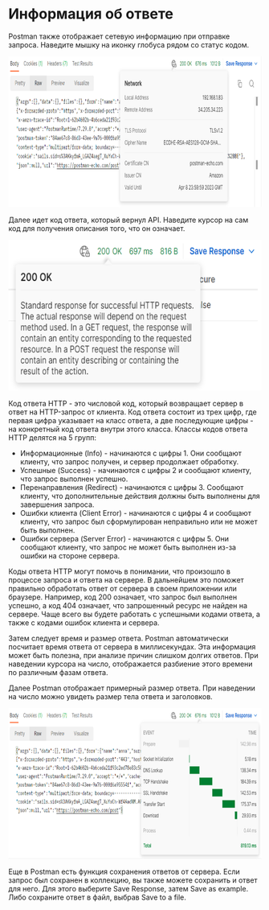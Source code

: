 # Информация об ответе

Postman также отображает сетевую информацию при отправке запроса. Наведите мышку на иконку глобуса рядом со статус
кодом.

<img src="img/response_info.png" width="600" height="300" alt="response info">

Далее идет код ответа, который вернул API. Наведите курсор на сам код для получения описания того, что он означает.

<img src="img/status_code.png" width="600" height="300" alt="status code">

Код ответа HTTP - это числовой код, который возвращает сервер в ответ на HTTP-запрос от клиента. Код ответа состоит из
трех цифр, где первая цифра указывает на класс ответа, а две последующие цифры - на конкретный код ответа внутри этого
класса. Классы кодов ответа HTTP делятся на 5 групп:

+ Информационные (Info) - начинаются с цифры 1. Они сообщают клиенту, что запрос получен, и сервер продолжает обработку.
+ Успешные (Success) - начинаются с цифры 2 и сообщают клиенту, что запрос выполнен успешно.
+ Перенаправления (Redirect) - начинаются с цифры 3. Сообщают клиенту, что дополнительные действия должны быть выполнены
  для завершения запроса.
+ Ошибки клиента (Client Error) - начинаются с цифры 4 и сообщают клиенту, что запрос был сформулирован неправильно или
  не может быть выполнен.
+ Ошибки сервера (Server Error) - начинаются с цифры 5. Они сообщают клиенту, что запрос не может быть выполнен из-за
  ошибки на стороне сервера.

Коды ответа HTTP могут помочь в понимании, что произошло в процессе запроса и ответа на сервере. В дальнейшем это
поможет правильно обработать ответ от сервера в своем приложении или браузере. Например, код 200 означает, что запрос
был выполнен успешно, а код 404 означает, что запрошенный ресурс не найден на сервере. Чаще всего вы будете работать с
успешными кодами ответа, а также с кодами ошибок клиента и сервера.

Затем следует время и размер ответа. Postman автоматически посчитает время ответа от сервера в миллисекундах. Эта
информация может быть полезна, при анализе причин слишком долгих ответов. При наведении курсора на число, отображается
разбиение этого времени по различным фазам ответа.

Далее Postman отображает примерный размер ответа. При наведении на число можно увидеть размер тела ответа и заголовков.

<img src="img/response_time.png" width="600" height="300" alt="response time">

Еще в Postman есть функция сохранения ответов от сервера. Если запрос был сохранен в коллекцию, вы также можете
сохранить и ответ для него. Для этого выберите Save Response, затем Save as example. Либо сохраните ответ в файл, выбрав
Save to a file.

